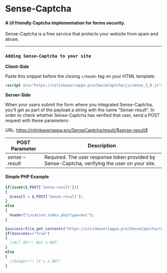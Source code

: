 # Sense-Captcha

#### A UI friendly Captcha implementation for forms security.
Sense-Captcha is a free service that protects your website from spam and abuse.

------------------------------
### `Adding Sense-Captcha to your site`

**Client-Side**

Paste this snippet before the closing `</head>` tag on your HTML template:
```html
<script src="https://nitinkaveriappa.pro/SenseCaptcha/js/sense_3_0.js"></script>
```

**Server-Side**

When your users submit the form where you integrated Sense-Captcha, you'll get as part of the payload a string with the name "Sense-result". In order to check whether Sense-Captcha has verified that user, send a POST request with these parameters:

URL: https://nitinkaveriappa.pro/SenseCaptcha/result/$sense-result$

POST Parameter | Description
----|---------
$sense-result$ |	Required. The user response token provided by Sense-Captcha, verifying the user on your site.

#### Simple PHP Example

```php
if(isset($_POST['Sense-result']))
{
  $result = $_POST['Sense-result'];
}
else
{
  header("Location:index.php?type=bot");
}

$success=file_get_contents("https://nitinkaveriappa.pro/SenseCaptcha/result/$result");
if($success=="true")
{
  //All OK!!! Not a BOT!
}
else
{
  //Danger!!! It's a BOT!
}
```
